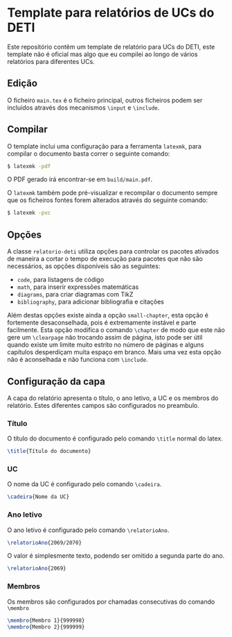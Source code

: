 # Template para relatórios de UCs do DETI

Este repositório contêm um template de relatório para UCs do DETI, este
template não é oficial mas algo que eu compilei ao longo de vários relatórios
para diferentes UCs.

## Edição

O ficheiro `main.tex` é o ficheiro principal, outros ficheiros podem ser
incluídos através dos mecanismos `\input` e `\include`.

## Compilar

O template inclui uma configuração para a ferramenta `latexmk`, para compilar
o documento basta correr o seguinte comando:

```sh
$ latexmk -pdf
```

O PDF gerado irá encontrar-se em `build/main.pdf`.

O `latexmk` também pode pré-visualizar e recompilar o documento sempre que
os ficheiros fontes forem alterados através do seguinte comando:

```sh
$ latexmk -pvc
```

## Opções

A classe `relatorio-deti` utiliza opções para controlar os pacotes ativados
de maneira a cortar o tempo de execução para pacotes que não são
necessários, as opções disponíveis são as seguintes:

- `code`, para listagens de código
- `math`, para inserir expressões matemáticas
- `diagrams`, para criar diagramas com TikZ 
- `bibliography`, para adicionar bibliografia e citações

Além destas opções existe ainda a opção `small-chapter`, esta opção é
fortemente desaconselhada, pois é extremamente instável e parte facilmente.
Esta opção modifica o comando `\chapter` de modo que este não gere um
`\clearpage` não trocando assim de página, isto pode ser útil quando existe
um limite muito estrito no número de páginas e alguns capítulos desperdiçam
muita espaço em branco.
Mais uma vez esta opção não é aconselhada e não funciona com `\include`.

## Configuração da capa

A capa do relatório apresenta o título, o ano letivo, a UC e os membros do
relatório. Estes diferentes campos são configurados no preambulo.

### Título

O título do documento é configurado pelo comando `\title` normal do latex.

```latex
\title{Título do documento}
```

### UC

O nome da UC é configurado pelo comando `\cadeira`.

```latex
\cadeira{Nome da UC}
```

### Ano letivo

O ano letivo é configurado pelo comando `\relatorioAno`.

```latex
\relatorioAno{2069/2070}
```

O valor é simplesmente texto, podendo ser omitido a segunda parte do ano.

```latex
\relatorioAno{2069}
```

### Membros

Os membros são configurados por chamadas consecutivas do comando `\membro`

```latex
\membro{Membro 1}{999998}
\membro{Membro 2}{999999}
```

